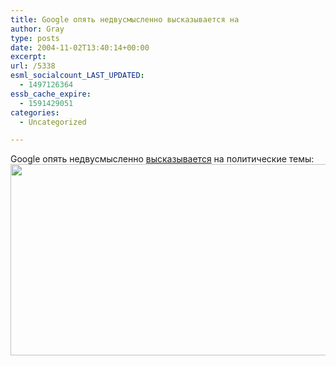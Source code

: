 ```yaml
---
title: Google опять недвусмысленно высказывается на
author: Gray
type: posts
date: 2004-11-02T13:40:14+00:00
excerpt:
url: /5338
esml_socialcount_LAST_UPDATED:
  - 1497126364
essb_cache_expire:
  - 1591429051
categories:
  - Uncategorized

---
```








Google опять недвусмысленно <a href="http://www.google.com/search?q=%D0%B2%D0%BE%D1%80+%D0%B4%D0%BE%D0%BB%D0%B6%D0%B5%D0%BD+%D1%81%D0%B8%D0%B4%D0%B5%D1%82%D1%8C+%D0%B2+%D1%82%D1%8E%D1%80%D1%8C%D0%BC%D0%B5" target="_blank">высказывается</a> на политические темы:  
<img src="https://i2.wp.com/www.searchengines.ru/blog/images/google-ham.gif?resize=513%2C306" width="513" height="306" alt="" border="0" data-recalc-dims="1" />